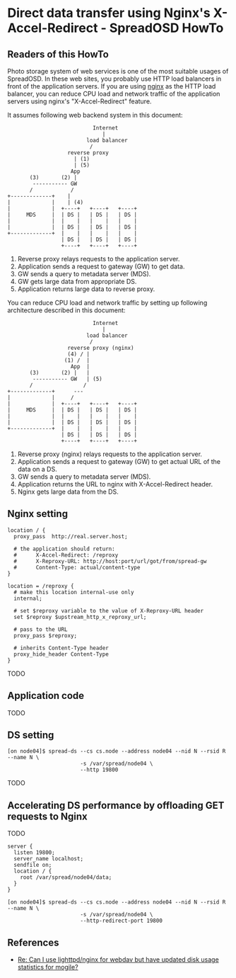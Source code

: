 Direct data transfer using Nginx's X-Accel-Redirect - SpreadOSD HowTo
=====================================================================

## Readers of this HowTo

Photo storage system of web services is one of the most suitable usages of SpreadOSD. In these web sites, you probably use HTTP load balancers in front of the application servers.
If you are using [nginx](http://wiki.nginx.org/Main) as the HTTP load balancer, you can reduce CPU load and network traffic of the application servers using nginx's "X-Accel-Redirect" feature.

It assumes following web backend system in this document:

                               Internet
                                  |
                             load balancer
                              /
                       reverse proxy
                         | (1)
                         | (5)
                        App
           (3)       (2) |
            ----------- GW
           /            /
    +-------------+    |
    |             |    | (4)
    |             |  +----+   +----+   +----+
    |     MDS     |  | DS |   | DS |   | DS |
    |             |  |    |   |    |   |    |
    |             |  | DS |   | DS |   | DS |
    +-------------+  |    |   |    |   |    |
                     | DS |   | DS |   | DS |
                     +----+   +----+   +----+

  1. Reverse proxy relays requests to the application server.
  2. Application sends a request to gateway (GW) to get data.
  3. GW sends a query to metadata server (MDS).
  4. GW gets large data from appropriate DS.
  5. Application returns large data to reverse proxy.


You can reduce CPU load and network traffic by setting up following architecture described in this document:


                               Internet
                                  |
                             load balancer
                              /
                       reverse proxy (nginx)
                       (4) / |
                      (1) /  |
                        App  |
           (3)       (2) |   |
            ----------- GW   | (5)
           /                /
    +-------------+      ---
    |             |     /
    |             |  +----+   +----+   +----+
    |     MDS     |  | DS |   | DS |   | DS |
    |             |  |    |   |    |   |    |
    |             |  | DS |   | DS |   | DS |
    +-------------+  |    |   |    |   |    |
                     | DS |   | DS |   | DS |
                     +----+   +----+   +----+

  1. Reverse proxy (nginx) relays requests to the application server.
  2. Application sends a request to gateway (GW) to get actual URL of the data on a DS.
  3. GW sends a query to metadata server (MDS).
  4. Application returns the URL to nginx with X-Accel-Redirect header.
  5. Nginx gets large data from the DS.


## Nginx setting

    location / {
      proxy_pass  http://real.server.host;
    
      # the application should return:
      #      X-Accel-Redirect: /reproxy
      #      X-Reproxy-URL: http://host:port/url/got/from/spread-gw
      #      Content-Type: actual/content-type
    }
    
    location = /reproxy {
      # make this location internal-use only
      internal;
    
      # set $reproxy variable to the value of X-Reproxy-URL header
      set $reproxy $upstream_http_x_reproxy_url;

      # pass to the URL
      proxy_pass $reproxy;

      # inherits Content-Type header
      proxy_hide_header Content-Type
    }

TODO


## Application code

TODO


## DS setting

    [on node04]$ spread-ds --cs cs.node --address node04 --nid N --rsid R --name N \
                           -s /var/spread/node04 \
                           --http 19800

TODO


## Accelerating DS performance by offloading GET requests to Nginx

TODO

    server {
      listen 19800;
      server_name localhost;
      sendfile on;
      location / {
        root /var/spread/node04/data;
      }
    }

    [on node04]$ spread-ds --cs cs.node --address node04 --nid N --rsid R --name N \
                           -s /var/spread/node04 \
                           --http-redirect-port 19800


## References

  - [Re: Can I use lighttpd/nginx for webdav but have updated disk usage statistics for mogile?](http://www.mail-archive.com/mogilefs@lists.danga.com/msg00366.html)

